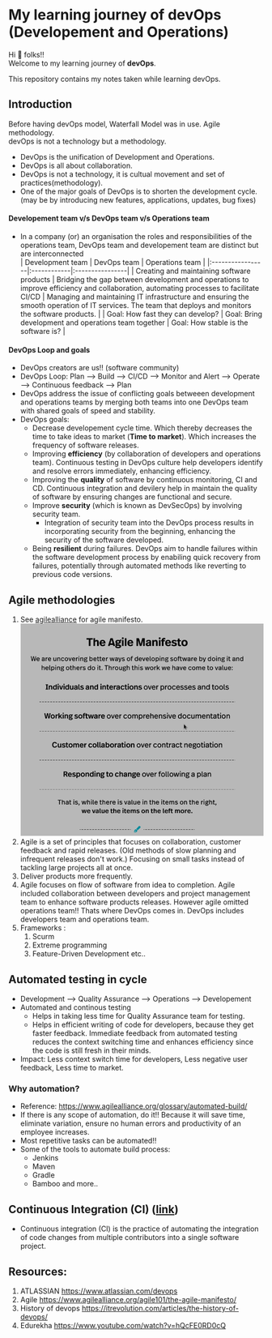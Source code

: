 # My learning journey of devOps (Developement and Operations)

Hi 🙋 folks!!  
Welcome to my learning journey of **devOps**.  

This repository contains my notes taken while learning devOps.  

## Introduction

Before having devOps model, Waterfall Model was in use. Agile methodology.  
devOps is not a technology but a methodology.

- DevOps is the unification of Development and Operations. 
- DevOps is all about collaboration.
- DevOps is not a technology, it is cultual movement and set of practices(methodology).
- One of the major goals of DevOps is to shorten the development cycle. (may be by introducing new features, applications, updates, bug fixes)

#### Developement team v/s DevOps team v/s Operations team
- In a company (or) an organisation the roles and responsibilities of the operations team, DevOps team and developement team are distinct but are interconnected <br/>
    | Development team | DevOps team | Operations team |
    |:-----------------|:------------|:----------------|
    | Creating and maintaining software products | Bridging the gap between development and operations to improve efficiency and collaboration, automating processes to facilitate CI/CD | Managing and maintaining IT infrastructure and ensuring the smooth operation of IT services. The team that deploys and monitors the software products. |
    | Goal: How fast they can develop? | Goal: Bring development and operations team together | Goal: How stable is the software is? |

#### DevOps Loop and goals
- DevOps creators are us!! (software community)
- DevOps Loop: Plan --> Build --> CI/CD --> Monitor and Alert --> Operate --> Continuous feedback --> Plan
- DevOps address the issue of conflicting goals betweeen development and operations teams by merging both teams into one DevOps team with shared goals of speed and stability.
- DevOps goals: 
  - Decrease developement cycle time. Which thereby decreases the time to take ideas to market (**Time to market**). Which increases the frequency of software releases.
  - Improving **efficiency** (by collaboration of developers and operations team). Continuous testing in DevOps culture help developers identify and resolve errors immediately, enhancing efficiency.
  - Improving the **quality** of software by continuous monitoring, CI and CD. Continuous integration and devilery help in maintain the quality of software by ensuring changes are functional and secure.
  - Improve **security** (which is known as DevSecOps) by involving security team. 
    - Integration of security team into the DevOps process results in incorporating security from the beginning, enhancing the security of the software developed.
  - Being **resilient** during failures. DevOps aim to handle failures within the software development process by enabiling quick recovery from failures, potentially through automated methods like reverting to previous code versions.

## Agile methodologies
1) See [agilealliance](https://www.agilealliance.org/agile101/the-agile-manifesto/) for agile manifesto. ![agile manifesto](agile_manifesto.png)
2) Agile is a set of principles that focuses on collaboration, customer feedback and rapid releases. (Old methods of slow planning and infrequent releases don't work.) Focusing on small tasks instead of tackling large projects all at once.
3) Deliver products more frequently.
4) Agile focuses on flow of software from idea to completion. Agile included collaboration between developers and project management team to enhance software products releases. However agile omitted operations team!! Thats where DevOps comes in. DevOps includes developers team and operations team.
5) Frameworks : 
   1) Scurm
   2) Extreme programming
   3) Feature-Driven Development etc..

## Automated testing in cycle
- Development --> Quality Assurance --> Operations --> Developement
- Automated and continous testing 
  - Helps in taking less time for Quality Assurance team for testing.
  - Helps in efficient writing of code for developers, because they get faster feedback. Immediate feedback from automated testing reduces the context switching time and enhances efficiency since the code is still fresh in their minds.
- Impact: Less context switch time for developers, Less negative user feedback, Less time to market.

### Why automation?
- Reference: https://www.agilealliance.org/glossary/automated-build/
- If there is any scope of automation, do it!! Because it will save time, eliminate variation, ensure no human errors and productivity of an employee increases.
- Most repetitive tasks can be automated!!
- Some of the tools to automate build process:
  - Jenkins
  - Maven
  - Gradle
  - Bamboo and more..


## Continuous Integration (CI) ([link](https://www.atlassian.com/continuous-delivery/continuous-integration))
- Continuous integration (CI) is the practice of automating the integration of code changes from multiple contributors into a single software project.

<!-- ## Table of contents -->


## Resources:

1) ATLASSIAN https://www.atlassian.com/devops
2) Agile https://www.agilealliance.org/agile101/the-agile-manifesto/
3) History of devops https://itrevolution.com/articles/the-history-of-devops/
4) Edurekha https://www.youtube.com/watch?v=hQcFE0RD0cQ
